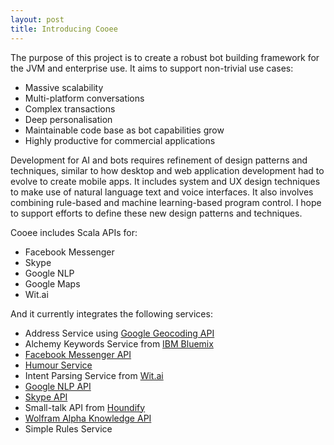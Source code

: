 ```yaml
---
layout: post
title: Introducing Cooee
---
```


The purpose of this project is to create a robust bot building framework for the JVM and enterprise use. It aims to support non-trivial use cases:

* Massive scalability
* Multi-platform conversations
* Complex transactions
* Deep personalisation
* Maintainable code base as bot capabilities grow
* Highly productive for commercial applications

Development for AI and bots requires refinement of design patterns and techniques, similar to how desktop and web application development had to evolve to create mobile apps. It includes system and UX design techniques to make use of natural language text and voice interfaces. It also involves combining rule-based and machine learning-based program control. I hope to support efforts to define these new design patterns and techniques.

Cooee includes Scala APIs for:

* Facebook Messenger
* Skype
* Google NLP
* Google Maps
* Wit.ai

And it currently integrates the following services:

* Address Service using [Google Geocoding API](https://developers.google.com/maps/documentation/geocoding/start)
* Alchemy Keywords Service from [IBM Bluemix](http://www.ibm.com/watson/developercloud/alchemy-language.html)
* [Facebook Messenger API](https://developers.facebook.com/docs/messenger-platform)
* [Humour Service](https://github.com/KiaFathi/tambalAPI)
* Intent Parsing Service from [Wit.ai](https://wit.ai/)
* [Google NLP API](https://cloud.google.com/natural-language/docs/)
* [Skype API](https://docs.botframework.com/en-us/skype/getting-started)
* Small-talk API from [Houndify](https://www.houndify.com/)
* [Wolfram Alpha Knowledge API](http://www.wolframalpha.com/widgets/)
* Simple Rules Service
